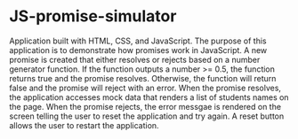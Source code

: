 # JS-promise-simulator
Application built with HTML, CSS, and JavaScript. The purpose of this application is to demonstrate how promises work in JavaScript. A new promise is created that either
resolves or rejects based on a number generator function. If the function outputs a number >= 0.5, the function returns true and the promise resolves. Otherwise, the function
will return false and the promise will reject with an error. When the promise resolves, the application accesses mock data that renders a list of students names on the page.
When the promise rejects, the error messgae is rendered on the screen telling the user to reset the application and try again. A reset button allows the user to restart the
application.
